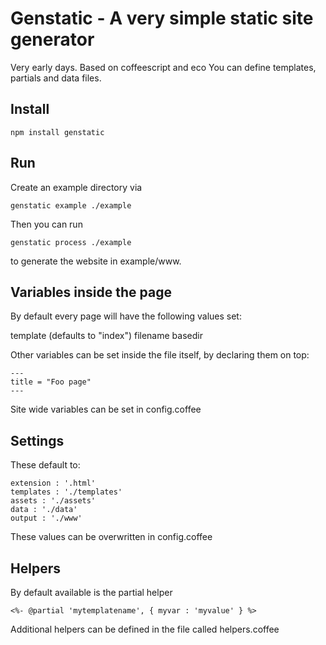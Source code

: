 # Genstatic - A very simple static site generator

Very early days.
Based on coffeescript and eco
You can define templates, partials and data files.

## Install

    npm install genstatic

## Run

Create an example directory via

    genstatic example ./example


Then you can run 
    
    genstatic process ./example
    
to generate the website in example/www.

## Variables inside the page

By default every page will have the following values set:

template (defaults to "index")
filename
basedir

Other variables can be set inside the file itself, by declaring them on top:

    ---
    title = "Foo page"
    ---

Site wide variables can be set in config.coffee

## Settings 

These default to:

    extension : '.html'
    templates : './templates'
    assets : './assets'
    data : './data'
    output : './www'

These values can be overwritten in config.coffee

## Helpers

By default available is the partial helper
    
    <%- @partial 'mytemplatename', { myvar : 'myvalue' } %>
    
Additional helpers can be defined in the file called helpers.coffee    